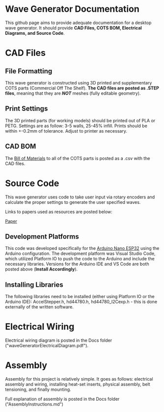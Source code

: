 # Wave Generator Documentation

This github page aims to provide adequate documentation for a desktop wave generator. It should provide **CAD Files, COTS BOM, Electrical Diagrams, and Source Code**. 

# CAD Files

## File Formatting

This wave generator is constructed using 3D printed and supplementary COTS parts (Commercial Off The Shelf). **The CAD files are posted as .STEP files**, meaning that they are ***NOT*** meshes (fully editable geometry). 

## Print Settings

The 3D printed parts (for working models) should be printed out of PLA or PETG. Settings are as follow: 3-5 walls, 25-45% infill. Prints should be within +-0.2mm of tolerance. Adjust to printer as necessary. 

## CAD BOM

The [Bill of Materials](https://docs.google.com/spreadsheets/d/1wk3qhpuLEywlBrQuPQ8Gh4zty0OR3FF_Z6KYgeFhBao/edit?usp=sharing) to all of the COTS parts is posted as a .csv with the CAD files. 

# Source Code

This wave generator uses code to take user input via rotary encoders and calculate the proper settings to generate the user specified waves. 

Links to papers used as resources are posted below: 

[Paper](https://google.com)

## Development Platforms

This code was developed specifically for the [Arduino Nano ESP32](https://store.arduino.cc/products/nano-esp32-with-headers?srsltid=AfmBOoobrec-nGruFs_-Y9yvGQ6Ko73yMo6Cp1iv4HudvSx1w5w5968Y) using the Arduino configuration. The development platform was Visual Studio Code, which utilized Platform IO to push the code to the Arduino and include the necessary libraries. Versions for the Arduino IDE and VS Code are both posted above (**Install Accordingly**). 

## Installing Libraries

The following libraries need to be installed (either using Platform IO or the Arduino IDE): AccelStepper.h, hd44780.h, hd44780_I2Cexp.h - this is done externally of the written software. 

# Electrical Wiring

Electrical wiring diagram is posted in the Docs folder ("waveGeneratorElectricalDiagram.pdf"). 

# Assembly

Assembly for this project is relatively simple. It goes as follows: electrical assembly and wiring, installing heat-set inserts, physical assembly, belt tensioning, and finally mounting. 

Full explanation of assembly is posted in the Docs folder ("AssemblyInstructions.md")